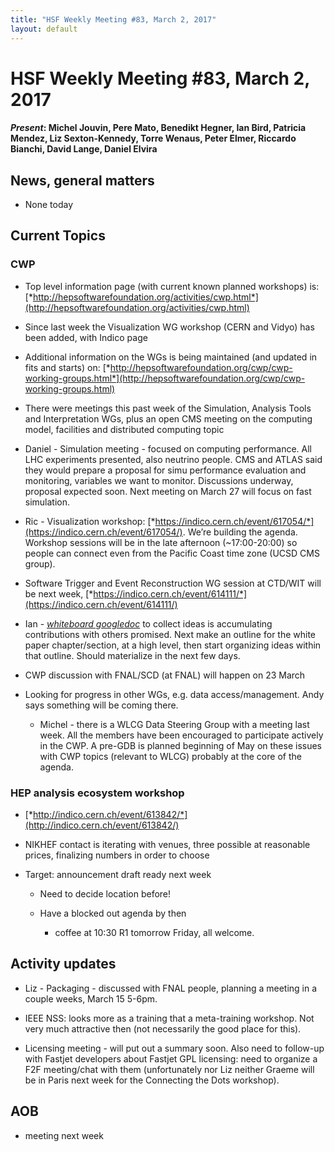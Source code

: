 ```yaml
---
title: "HSF Weekly Meeting #83, March 2, 2017"
layout: default
---
```


# HSF Weekly Meeting #83, March 2, 2017


#### *Present*: Michel Jouvin, Pere Mato, Benedikt Hegner, Ian Bird, Patricia Mendez, Liz Sexton-Kennedy, Torre Wenaus, Peter Elmer, Riccardo Bianchi, David Lange, Daniel Elvira

## News, general matters

-   None today

## Current Topics

### CWP

-   Top level information page (with current known planned workshops) is: [*http://hepsoftwarefoundation.org/activities/cwp.html*](http://hepsoftwarefoundation.org/activities/cwp.html)

-   Since last week the Visualization WG workshop (CERN and Vidyo) has been added, with Indico page

-   Additional information on the WGs is being maintained (and updated in fits and starts) on: [*http://hepsoftwarefoundation.org/cwp/cwp-working-groups.html*](http://hepsoftwarefoundation.org/cwp/cwp-working-groups.html)

-   There were meetings this past week of the Simulation, Analysis Tools and Interpretation WGs, plus an open CMS meeting on the computing model, facilities and distributed computing topic

-   Daniel - Simulation meeting - focused on computing performance. All LHC experiments presented, also neutrino people. CMS and ATLAS said they would prepare a proposal for simu performance evaluation and monitoring, variables we want to monitor. Discussions underway, proposal expected soon. Next meeting on March 27 will focus on fast simulation.

-   Ric - Visualization workshop: [*https://indico.cern.ch/event/617054/*](https://indico.cern.ch/event/617054/). We’re building the agenda. Workshop sessions will be in the late afternoon (~17:00-20:00) so people can connect even from the Pacific Coast time zone (UCSD CMS group).

-   Software Trigger and Event Reconstruction WG session at CTD/WIT will be next week, [*https://indico.cern.ch/event/614111/*](https://indico.cern.ch/event/614111/)

-   Ian - [*whiteboard googledoc*](https://docs.google.com/document/d/1fDKX4WaiQg-4Z38sr3FZJm5HHFoFREBQsSfjhYJqtDc/edit#heading=h.d71sarrypd5l) to collect ideas is accumulating contributions with others promised. Next make an outline for the white paper chapter/section, at a high level, then start organizing ideas within that outline. Should materialize in the next few days.

-   CWP discussion with FNAL/SCD (at FNAL) will happen on 23 March

-   Looking for progress in other WGs, e.g. data access/management. Andy says something will be coming there.

    -   Michel - there is a WLCG Data Steering Group with a meeting last week. All the members have been encouraged to participate actively in the CWP. A pre-GDB is planned beginning of May on these issues with CWP topics (relevant to WLCG) probably at the core of the agenda.

### HEP analysis ecosystem workshop

-   [*http://indico.cern.ch/event/613842/*](http://indico.cern.ch/event/613842/)

-   NIKHEF contact is iterating with venues, three possible at reasonable prices, finalizing numbers in order to choose

-   Target: announcement draft ready next week

    -   Need to decide location before!

    -   Have a blocked out agenda by then

        -   coffee at 10:30 R1 tomorrow Friday, all welcome.

## Activity updates

-   Liz - Packaging - discussed with FNAL people, planning a meeting in a couple weeks, March 15 5-6pm.

-   IEEE NSS: looks more as a training that a meta-training workshop. Not very much attractive then (not necessarily the good place for this).

-   Licensing meeting - will put out a summary soon. Also need to follow-up with Fastjet developers about Fastjet GPL licensing: need to organize a F2F meeting/chat with them (unfortunately nor Liz neither Graeme will be in Paris next week for the Connecting the Dots workshop).

## AOB

-   meeting next week


